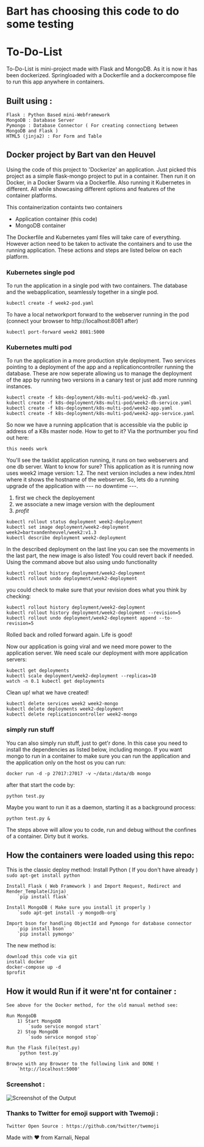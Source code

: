 # Bart has choosing this code to do some testing

# To-Do-List

To-Do-List is mini-project made with Flask and MongoDB.
As it is now it has been dockerized. Springloaded with a Dockerfile and a dockercompose file to run this app anywhere in containers.

## Built using :

	Flask : Python Based mini-Webframework
	MongoDB : Database Server
	Pymongo : Database Connector ( For creating connectiong between MongoDB and Flask )
	HTML5 (jinja2) : For Form and Table



## Docker project by Bart van den Heuvel
Using the code of this project to 'Dockerize' an application. Just picked this project as a simple flask-mongo project to put in a container. Then run it on Docker, in a Docker Swarm via a Dockerfile. Also running it Kubernetes in different. All while showcasing different options and features of the container platforms.

This containerization containts two containers
- Application container (this code)
- MongoDB container

The Dockerfile and Kubernetes yaml files will take care of everything. However action need to be taken to activate the containers and to use the running application. These actions and steps are listed below on each platform.


### Kubernetes single pod

To run the application in a single pod with two containers. The database and the webapplication, seamlessly together in a single pod.
```
kubectl create -f week2-pod.yaml
```

To have a local networkport forward to the webserver running in the pod (connect your browser to http://localhost:8081 after)
```
kubectl port-forward week2 8081:5000
```


### Kubernetes multi pod

To run the application in a more production style deployment. Two services pointing to a deployment of the app and a replicationcontroller running the database. These are now seperate allowing us to manage the deployment of the app by running two versions in a canary test or just add more running instances. 

```
kubectl create -f k8s-deployment/k8s-multi-pod/week2-db.yaml
kubectl create -f k8s-deployment/k8s-multi-pod/week2-db-service.yaml
kubectl create -f k8s-deployment/k8s-multi-pod/week2-app.yaml
kubectl create -f k8s-deployment/k8s-multi-pod/week2-app-service.yaml
```
So now we have a running application that is accessible via the public ip address of a K8s master node. How to get to it? Via the portnumber you find out here:

```
this needs work
```

You'll see the tasklist application running, it runs on two webservers and one db server. Want to know for sure? This application as it is running now uses week2 image version: 1.2. The next version includes a new index.html where it shows the hostname of the webserver. So, lets do a running upgrade of the application with  --- no downtime ---.

1. first we check the deployement
2. we associate a new image version with the deploument
3. $profit$

```
kubectl rollout status deployment week2-deployment
kubectl set image deployment/week2-deployment week2=bartvandenheuvel/week2:v1.3
kubectl describe deployment week2-deployment
```
In the described deployment on the last line you can see the movements in the last part, the new image is also listed!
You could revert back if needed. Using the command above but also using undo functionality

```
kubectl rollout history deployment/week2-deployment
kubectl rollout undo deployment/week2-deployment 

```

you could check to make sure that your revision does what you think by checking:

```
kubectl rollout history deployment/week2-deployment
kubectl rollout history deployment/week2-deployment --revision=5
kubectl rollout undo deployment/week2-deployment append --to-revision=5
```
Rolled back and rolled forward again. Life is good!


Now our application is going viral and we need more power to the application server. We need scale our deployment with more application servers:

```
kubectl get deployments
kubectl scale deployment/week2-deployment --replicas=10
watch -n 0.1 kubectl get deployments
```


Clean up! what we have created!
```
kubectl delete services week2 week2-mongo
kubectl delete deployments week2-deployment
kubectl delete replicationcontroller week2-mongo
```

### simply run stuff

You can also simply run stuff, just to get'r done. In this case you need to install the dependencies as listed below, including mongo. If you want mongo to run in a container to make sure you can run the application and the application only on the host os you can run:
```
docker run -d -p 27017:27017 -v ~/data:/data/db mongo
```

after that start the code by:
```
python test.py
```

Maybe you want to run it as a daemon, starting it as a background process:
```
python test.py &
```
The steps above will allow you to code, run and debug without the confines of a container. Dirty but it works.



## How the containers were loaded using this repo:

This is the classic deploy method:
	Install Python ( If you don't have already )
		`sudo apt-get install python`
		
	Install Flask ( Web Framework ) and Import Request, Redirect and  Render_Template(Jinja)
		`pip install flask`
		
	Install MongoDB ( Make sure you install it properly )
		`sudo apt-get install -y mongodb-org`
			
	Import bson for handling ObjectId and Pymongo for database connector
		`pip install bson`
		`pip install pymongo'
		
The new method is:

	download this code via git
	install docker
	docker-compose up -d
	$profit
	

##  How it would Run if it were'nt for container :

	See above for the Docker method, for the old manual method see:

	Run MongoDB
		1) Start MongoDB
			`sudo service mongod start`
		2) Stop MongoDB
			`sudo service mongod stop`
	
	Run the Flask file(test.py)
		`python test.py`

	Browse with any Browser to the following link and DONE !
		`http://localhost:5000'

### Screenshot :

![Screenshot of the Output](https://github.com/CoolBoi567/To-Do-List---Flask-MongoDB-Example/blob/master/static/images/screenshot.png?raw=true "Screenshot of Output")


### Thanks to Twitter for emoji support with Twemoji :
	Twitter Open Source : https://github.com/twitter/twemoji



Made with ❤️ from Karnali, Nepal
